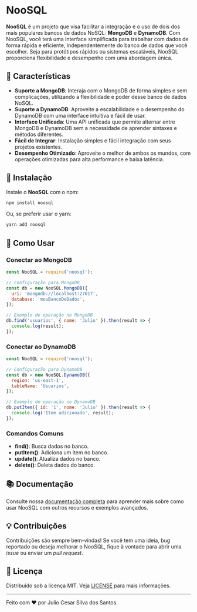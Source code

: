 
# NooSQL

**NooSQL** é um projeto que visa facilitar a integração e o uso de dois dos mais populares bancos de dados NoSQL: **MongoDB** e **DynamoDB**. Com NooSQL, você terá uma interface simplificada para trabalhar com dados de forma rápida e eficiente, independentemente do banco de dados que você escolher. Seja para protótipos rápidos ou sistemas escaláveis, NooSQL proporciona flexibilidade e desempenho com uma abordagem única.

## 🌟 Características

- **Suporte a MongoDB**: Interaja com o MongoDB de forma simples e sem complicações, utilizando a flexibilidade e poder desse banco de dados NoSQL.
- **Suporte a DynamoDB**: Aproveite a escalabilidade e o desempenho do DynamoDB com uma interface intuitiva e fácil de usar.
- **Interface Unificada**: Uma API unificada que permite alternar entre MongoDB e DynamoDB sem a necessidade de aprender sintaxes e métodos diferentes.
- **Fácil de Integrar**: Instalação simples e fácil integração com seus projetos existentes.
- **Desempenho Otimizado**: Aproveite o melhor de ambos os mundos, com operações otimizadas para alta performance e baixa latência.

## 🚀 Instalação

Instale o **NooSQL** com o npm:

```bash
npm install noosql
```

Ou, se preferir usar o yarn:

```bash
yarn add noosql
```

## 🔧 Como Usar

### Conectar ao MongoDB

```javascript
const NooSQL = require('noosql');

// Configuração para MongoDB
const db = new NooSQL.MongoDB({
  uri: 'mongodb://localhost:27017',
  database: 'meuBancoDeDados',
});

// Exemplo de operação no MongoDB
db.find('usuarios', { nome: 'Julio' }).then(result => {
  console.log(result);
});
```

### Conectar ao DynamoDB

```javascript
const NooSQL = require('noosql');

// Configuração para DynamoDB
const db = new NooSQL.DynamoDB({
  region: 'us-east-1',
  tableName: 'Usuarios',
});

// Exemplo de operação no DynamoDB
db.putItem({ id: '1', nome: 'Julio' }).then(result => {
  console.log('Item adicionado', result);
});
```

### Comandos Comuns

- **find()**: Busca dados no banco.
- **putItem()**: Adiciona um item no banco.
- **update()**: Atualiza dados no banco.
- **delete()**: Deleta dados do banco.

## 📚 Documentação

Consulte nossa [documentação completa](https://github.com/NooSQL/NooSQL/wiki) para aprender mais sobre como usar NooSQL com outros recursos e exemplos avançados.

## 💡 Contribuições

Contribuições são sempre bem-vindas! Se você tem uma ideia, bug reportado ou deseja melhorar o NooSQL, fique à vontade para abrir uma *issue* ou enviar um *pull request*.

## 📜 Licença

Distribuído sob a licença MIT. Veja [LICENSE](LICENSE) para mais informações.

---

Feito com ❤️ por Julio Cesar Silva dos Santos.
